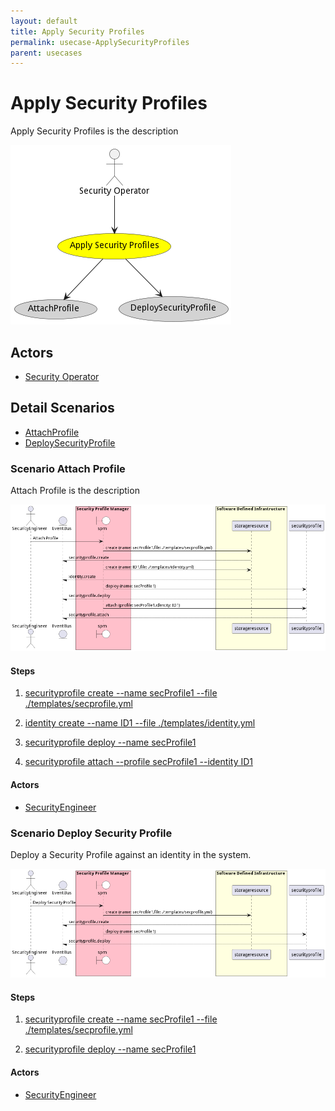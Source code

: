```yaml
---
layout: default
title: Apply Security Profiles
permalink: usecase-ApplySecurityProfiles
parent: usecases
---
```

# Apply Security Profiles

Apply Security Profiles is the description

![Activities Diagram](./Activities.png)

## Actors

* [Security Operator](actor-securityoperator)











## Detail Scenarios

* [AttachProfile](#scenario-AttachProfile)
* [DeploySecurityProfile](#scenario-DeploySecurityProfile)



### Scenario Attach Profile

Attach Profile is the description

![Scenario AttachProfile](./AttachProfile.png)

#### Steps

1. [securityprofile create --name secProfile1 --file ./templates/secprofile.yml](#action-securityprofile-create)

1. [identity create --name ID1 --file ./templates/identity.yml](#action-identity-create)

1. [securityprofile deploy --name secProfile1](#action-securityprofile-deploy)

1. [securityprofile attach --profile secProfile1 --identity ID1](#action-securityprofile-attach)


#### Actors

* [SecurityEngineer](actor-securityengineer)



### Scenario Deploy Security Profile

Deploy a Security Profile against an identity in the system.

![Scenario DeploySecurityProfile](./DeploySecurityProfile.png)

#### Steps

1. [securityprofile create --name secProfile1 --file ./templates/secprofile.yml](#action-securityprofile-create)

1. [securityprofile deploy --name secProfile1](#action-securityprofile-deploy)


#### Actors

* [SecurityEngineer](actor-securityengineer)




